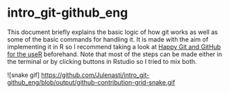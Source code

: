 # intro_git-github_eng
This document briefly explains the basic logic of how git works as well as some of the basic commands for handling it. It is made with the aim of implementing it in R so I recommend taking a look at [Happy Git and GitHub for the useR](https://happygitwithr.com/) beforehand. Note that most of the steps can be made either in the terminal or by clicking buttons in Rstudio so I tried to mix both.

![snake gif]
https://github.com/Julenasti/intro_git-github_eng/blob/output/github-contribution-grid-snake.gif
